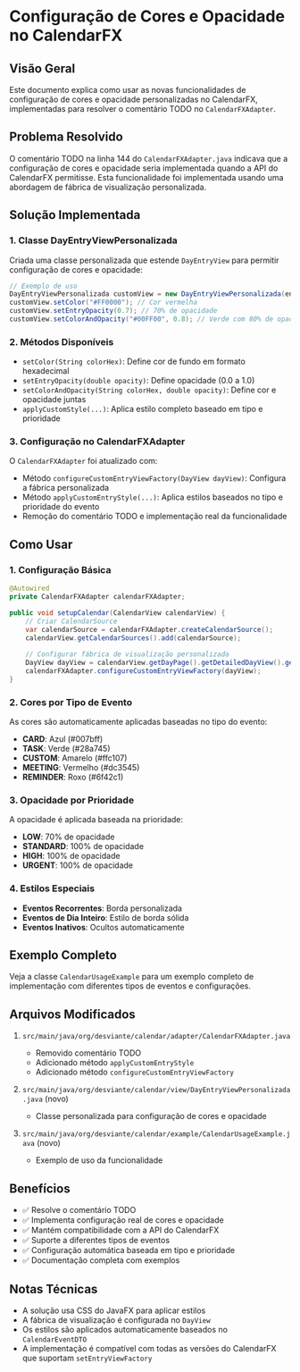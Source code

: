 # Configuração de Cores e Opacidade no CalendarFX

## Visão Geral

Este documento explica como usar as novas funcionalidades de configuração de cores e opacidade personalizadas no CalendarFX, implementadas para resolver o comentário TODO no `CalendarFXAdapter`.

## Problema Resolvido

O comentário TODO na linha 144 do `CalendarFXAdapter.java` indicava que a configuração de cores e opacidade seria implementada quando a API do CalendarFX permitisse. Esta funcionalidade foi implementada usando uma abordagem de fábrica de visualização personalizada.

## Solução Implementada

### 1. Classe DayEntryViewPersonalizada

Criada uma classe personalizada que estende `DayEntryView` para permitir configuração de cores e opacidade:

```java
// Exemplo de uso
DayEntryViewPersonalizada customView = new DayEntryViewPersonalizada(entry);
customView.setColor("#FF0000"); // Cor vermelha
customView.setEntryOpacity(0.7); // 70% de opacidade
customView.setColorAndOpacity("#00FF00", 0.8); // Verde com 80% de opacidade
```

### 2. Métodos Disponíveis

- `setColor(String colorHex)`: Define cor de fundo em formato hexadecimal
- `setEntryOpacity(double opacity)`: Define opacidade (0.0 a 1.0)
- `setColorAndOpacity(String colorHex, double opacity)`: Define cor e opacidade juntas
- `applyCustomStyle(...)`: Aplica estilo completo baseado em tipo e prioridade

### 3. Configuração no CalendarFXAdapter

O `CalendarFXAdapter` foi atualizado com:

- Método `configureCustomEntryViewFactory(DayView dayView)`: Configura a fábrica personalizada
- Método `applyCustomEntryStyle(...)`: Aplica estilos baseados no tipo e prioridade do evento
- Remoção do comentário TODO e implementação real da funcionalidade

## Como Usar

### 1. Configuração Básica

```java
@Autowired
private CalendarFXAdapter calendarFXAdapter;

public void setupCalendar(CalendarView calendarView) {
    // Criar CalendarSource
    var calendarSource = calendarFXAdapter.createCalendarSource();
    calendarView.getCalendarSources().add(calendarSource);
    
    // Configurar fábrica de visualização personalizada
    DayView dayView = calendarView.getDayPage().getDetailedDayView().getDayView();
    calendarFXAdapter.configureCustomEntryViewFactory(dayView);
}
```

### 2. Cores por Tipo de Evento

As cores são automaticamente aplicadas baseadas no tipo do evento:

- **CARD**: Azul (#007bff)
- **TASK**: Verde (#28a745)
- **CUSTOM**: Amarelo (#ffc107)
- **MEETING**: Vermelho (#dc3545)
- **REMINDER**: Roxo (#6f42c1)

### 3. Opacidade por Prioridade

A opacidade é aplicada baseada na prioridade:

- **LOW**: 70% de opacidade
- **STANDARD**: 100% de opacidade
- **HIGH**: 100% de opacidade
- **URGENT**: 100% de opacidade

### 4. Estilos Especiais

- **Eventos Recorrentes**: Borda personalizada
- **Eventos de Dia Inteiro**: Estilo de borda sólida
- **Eventos Inativos**: Ocultos automaticamente

## Exemplo Completo

Veja a classe `CalendarUsageExample` para um exemplo completo de implementação com diferentes tipos de eventos e configurações.

## Arquivos Modificados

1. `src/main/java/org/desviante/calendar/adapter/CalendarFXAdapter.java`
   - Removido comentário TODO
   - Adicionado método `applyCustomEntryStyle`
   - Adicionado método `configureCustomEntryViewFactory`

2. `src/main/java/org/desviante/calendar/view/DayEntryViewPersonalizada.java` (novo)
   - Classe personalizada para configuração de cores e opacidade

3. `src/main/java/org/desviante/calendar/example/CalendarUsageExample.java` (novo)
   - Exemplo de uso da funcionalidade

## Benefícios

- ✅ Resolve o comentário TODO
- ✅ Implementa configuração real de cores e opacidade
- ✅ Mantém compatibilidade com a API do CalendarFX
- ✅ Suporte a diferentes tipos de eventos
- ✅ Configuração automática baseada em tipo e prioridade
- ✅ Documentação completa com exemplos

## Notas Técnicas

- A solução usa CSS do JavaFX para aplicar estilos
- A fábrica de visualização é configurada no `DayView`
- Os estilos são aplicados automaticamente baseados no `CalendarEventDTO`
- A implementação é compatível com todas as versões do CalendarFX que suportam `setEntryViewFactory`
